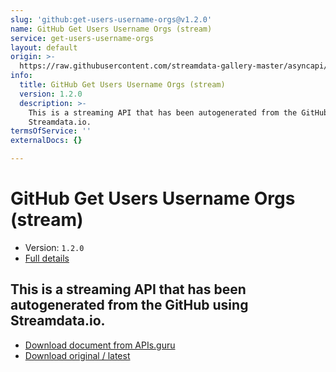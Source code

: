 ```yaml
---
slug: 'github:get-users-username-orgs@v1.2.0'
name: GitHub Get Users Username Orgs (stream)
service: get-users-username-orgs
layout: default
origin: >-
  https://raw.githubusercontent.com/streamdata-gallery-master/asyncapi/master/_listings/github/github-get-users-username-orgs-stream-async.md
info:
  title: GitHub Get Users Username Orgs (stream)
  version: 1.2.0
  description: >-
    This is a streaming API that has been autogenerated from the GitHub using
    Streamdata.io.
termsOfService: ''
externalDocs: {}

---
```

# GitHub Get Users Username Orgs (stream)

* Version: `1.2.0`
* [Full details](../html/github:get-users-username-orgs@v1.2.0.html)



## This is a streaming API that has been autogenerated from the GitHub using Streamdata.io.



* [Download document from APIs.guru](https://raw.githubusercontent.com/APIs-guru/asyncapi-directory/master/docs/APIs/github%3Aget-users-username-orgs%40v1.2.0.yaml)
* [Download original / latest](https://raw.githubusercontent.com/streamdata-gallery-master/asyncapi/master/_listings/github/github-get-users-username-orgs-stream-async.md)

<script type="application/ld+json">
{
  "@context": "http://schema.org/",
  "@type": "WebAPI",
  "description": "This is a streaming API that has been autogenerated from the GitHub using Streamdata.io.",
  "documentation": "",

  "name": "GitHub Get Users Username Orgs (stream)"
}
</script>

